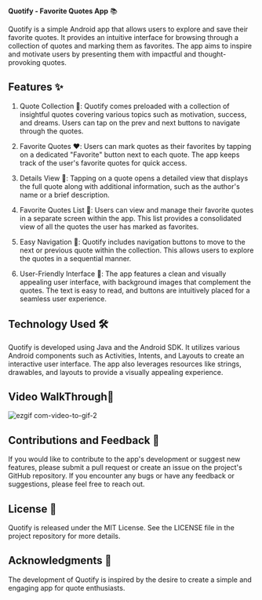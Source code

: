 **Quotify - Favorite Quotes App** 📚

Quotify is a simple Android app that allows users to explore and save their favorite quotes. It provides an intuitive interface for browsing through a collection of quotes and marking them as favorites. The app aims to inspire and motivate users by presenting them with impactful and thought-provoking quotes.

## Features ✨

1. Quote Collection 📖: Quotify comes preloaded with a collection of insightful quotes covering various topics such as motivation, success, and dreams. Users can tap on the prev and next buttons to navigate through the quotes.

2. Favorite Quotes ❤️: Users can mark quotes as their favorites by tapping on a dedicated "Favorite" button next to each quote. The app keeps track of the user's favorite quotes for quick access.

3. Details View 📝: Tapping on a quote opens a detailed view that displays the full quote along with additional information, such as the author's name or a brief description.

4. Favorite Quotes List 📜: Users can view and manage their favorite quotes in a separate screen within the app. This list provides a consolidated view of all the quotes the user has marked as favorites.

5. Easy Navigation 🚀: Quotify includes navigation buttons to move to the next or previous quote within the collection. This allows users to explore the quotes in a sequential manner.

6. User-Friendly Interface 🎨: The app features a clean and visually appealing user interface, with background images that complement the quotes. The text is easy to read, and buttons are intuitively placed for a seamless user experience.

## Technology Used 🛠️

Quotify is developed using Java and the Android SDK. It utilizes various Android components such as Activities, Intents, and Layouts to create an interactive user interface. The app also leverages resources like strings, drawables, and layouts to provide a visually appealing experience.

## Video WalkThrough📱

![ezgif com-video-to-gif-2](https://github.com/sirp140/Quotify/assets/85513412/20767791-5dca-44d5-bd67-79407e4752ab)

## Contributions and Feedback 🤝

If you would like to contribute to the app's development or suggest new features, please submit a pull request or create an issue on the project's GitHub repository. If you encounter any bugs or have any feedback or suggestions, please feel free to reach out.

## License 📜

Quotify is released under the MIT License. See the LICENSE file in the project repository for more details.

## Acknowledgments 🙏

The development of Quotify is inspired by the desire to create a simple and engaging app for quote enthusiasts.

